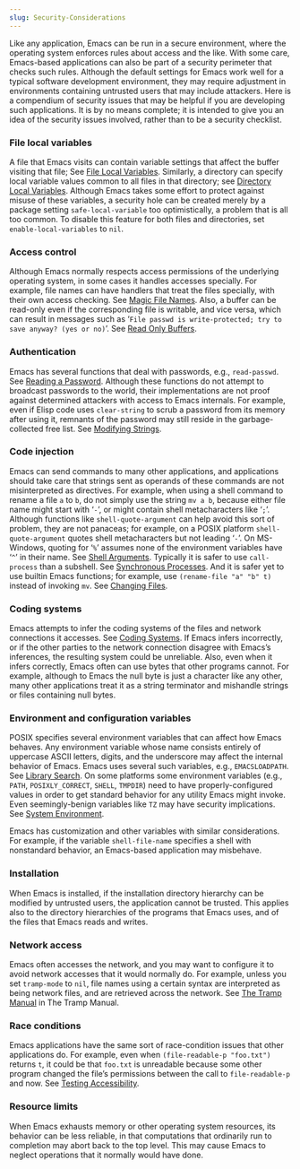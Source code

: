 ```yaml
---
slug: Security-Considerations
---
```


Like any application, Emacs can be run in a secure environment, where the operating system enforces rules about access and the like. With some care, Emacs-based applications can also be part of a security perimeter that checks such rules. Although the default settings for Emacs work well for a typical software development environment, they may require adjustment in environments containing untrusted users that may include attackers. Here is a compendium of security issues that may be helpful if you are developing such applications. It is by no means complete; it is intended to give you an idea of the security issues involved, rather than to be a security checklist.

### File local variables

A file that Emacs visits can contain variable settings that affect the buffer visiting that file; See [File Local Variables](/docs/elisp/File-Local-Variables). Similarly, a directory can specify local variable values common to all files in that directory; see [Directory Local Variables](/docs/elisp/Directory-Local-Variables). Although Emacs takes some effort to protect against misuse of these variables, a security hole can be created merely by a package setting `safe-local-variable` too optimistically, a problem that is all too common. To disable this feature for both files and directories, set `enable-local-variables` to `nil`.

### Access control

Although Emacs normally respects access permissions of the underlying operating system, in some cases it handles accesses specially. For example, file names can have handlers that treat the files specially, with their own access checking. See [Magic File Names](/docs/elisp/Magic-File-Names). Also, a buffer can be read-only even if the corresponding file is writable, and vice versa, which can result in messages such as ‘`File passwd is write-protected; try to save anyway? (yes or no)`’. See [Read Only Buffers](/docs/elisp/Read-Only-Buffers).

### Authentication

Emacs has several functions that deal with passwords, e.g., `read-passwd`. See [Reading a Password](/docs/elisp/Reading-a-Password). Although these functions do not attempt to broadcast passwords to the world, their implementations are not proof against determined attackers with access to Emacs internals. For example, even if Elisp code uses `clear-string` to scrub a password from its memory after using it, remnants of the password may still reside in the garbage-collected free list. See [Modifying Strings](/docs/elisp/Modifying-Strings).

### Code injection

Emacs can send commands to many other applications, and applications should take care that strings sent as operands of these commands are not misinterpreted as directives. For example, when using a shell command to rename a file `a` to `b`, do not simply use the string `mv a b`, because either file name might start with ‘`-`’, or might contain shell metacharacters like ‘`;`’. Although functions like `shell-quote-argument` can help avoid this sort of problem, they are not panaceas; for example, on a POSIX platform `shell-quote-argument` quotes shell metacharacters but not leading ‘`-`’. On MS-Windows, quoting for ‘`%`’ assumes none of the environment variables have ‘`^`’ in their name. See [Shell Arguments](/docs/elisp/Shell-Arguments). Typically it is safer to use `call-process` than a subshell. See [Synchronous Processes](/docs/elisp/Synchronous-Processes). And it is safer yet to use builtin Emacs functions; for example, use `(rename-file "a" "b" t)` instead of invoking `mv`. See [Changing Files](/docs/elisp/Changing-Files).

### Coding systems

Emacs attempts to infer the coding systems of the files and network connections it accesses. See [Coding Systems](/docs/elisp/Coding-Systems). If Emacs infers incorrectly, or if the other parties to the network connection disagree with Emacs’s inferences, the resulting system could be unreliable. Also, even when it infers correctly, Emacs often can use bytes that other programs cannot. For example, although to Emacs the null byte is just a character like any other, many other applications treat it as a string terminator and mishandle strings or files containing null bytes.

### Environment and configuration variables

POSIX specifies several environment variables that can affect how Emacs behaves. Any environment variable whose name consists entirely of uppercase ASCII letters, digits, and the underscore may affect the internal behavior of Emacs. Emacs uses several such variables, e.g., `EMACSLOADPATH`. See [Library Search](/docs/elisp/Library-Search). On some platforms some environment variables (e.g., `PATH`, `POSIXLY_CORRECT`, `SHELL`, `TMPDIR`) need to have properly-configured values in order to get standard behavior for any utility Emacs might invoke. Even seemingly-benign variables like `TZ` may have security implications. See [System Environment](/docs/elisp/System-Environment).

Emacs has customization and other variables with similar considerations. For example, if the variable `shell-file-name` specifies a shell with nonstandard behavior, an Emacs-based application may misbehave.

### Installation

When Emacs is installed, if the installation directory hierarchy can be modified by untrusted users, the application cannot be trusted. This applies also to the directory hierarchies of the programs that Emacs uses, and of the files that Emacs reads and writes.

### Network access

Emacs often accesses the network, and you may want to configure it to avoid network accesses that it would normally do. For example, unless you set `tramp-mode` to `nil`, file names using a certain syntax are interpreted as being network files, and are retrieved across the network. See [The Tramp Manual](https://www.gnu.org/software/emacs/manual/html_mono/tramp.html#Top) in The Tramp Manual.

### Race conditions

Emacs applications have the same sort of race-condition issues that other applications do. For example, even when `(file-readable-p "foo.txt")` returns `t`, it could be that `foo.txt` is unreadable because some other program changed the file’s permissions between the call to `file-readable-p` and now. See [Testing Accessibility](/docs/elisp/Testing-Accessibility).

### Resource limits

When Emacs exhausts memory or other operating system resources, its behavior can be less reliable, in that computations that ordinarily run to completion may abort back to the top level. This may cause Emacs to neglect operations that it normally would have done.
